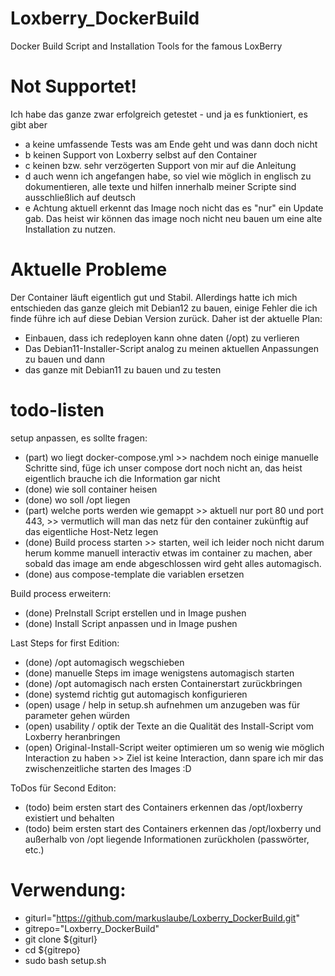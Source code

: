 # Loxberry_DockerBuild
Docker Build Script and Installation Tools for the famous LoxBerry

# Not Supportet!
Ich habe das ganze zwar erfolgreich getestet - und ja es funktioniert, es gibt aber
 - a keine umfassende Tests was am Ende geht und was dann doch nicht
 - b keinen Support von Loxberry selbst auf den Container
 - c keinen bzw. sehr verzögerten Support von mir auf die Anleitung
 - d auch wenn ich angefangen habe, so viel wie möglich in englisch zu dokumentieren, alle texte und hilfen innerhalb meiner Scripte sind ausschließlich auf deutsch
 - e Achtung aktuell erkennt das Image noch nicht das es "nur" ein Update gab. Das heist wir können das image noch nicht neu bauen um eine alte Installation zu nutzen.

# Aktuelle Probleme
Der Container läuft eigentlich gut und Stabil. Allerdings hatte ich mich entschieden das ganze gleich mit Debian12 zu bauen, einige Fehler die ich finde führe ich auf diese Debian Version zurück. Daher ist der aktuelle Plan:
 - Einbauen, dass ich redeployen kann ohne daten (/opt) zu verlieren
 - Das Debian11-Installer-Script analog zu meinen aktuellen Anpassungen zu bauen und dann
 - das ganze mit Debian11 zu bauen und zu testen

# todo-listen
setup anpassen, es sollte fragen:
- (part) wo liegt docker-compose.yml
         >> nachdem noch einige manuelle Schritte sind, füge ich unser compose dort noch nicht an, das heist eigentlich brauche ich die Information gar nicht
- (done) wie soll container heisen
- (done) wo soll /opt liegen
- (part) welche ports werden wie gemappt
         >> aktuell nur port 80 und port 443,
         >> vermutlich will man das netz für den container zukünftig auf das eigentliche Host-Netz legen
- (done) Build process starten
         >> starten, weil ich leider noch nicht darum herum komme manuell interactiv etwas im container zu machen, aber sobald das image am ende abgeschlossen wird geht alles automagisch. 
- (done) aus compose-template die variablen ersetzen 

Build process erweitern:
- (done) PreInstall Script erstellen und in Image pushen
- (done) Install Script anpassen und in Image pushen

Last Steps for first Edition:
- (done) /opt automagisch wegschieben
- (done) manuelle Steps im image wenigstens automagisch starten
- (done) /opt automagisch nach ersten Containerstart zurückbringen
- (done) systemd richtig gut automagisch konfigurieren
- (open) usage / help in setup.sh aufnehmen um anzugeben was für parameter gehen würden
- (open) usability / optik der Texte an die Qualität des Install-Script vom Loxberry heranbringen
- (open) Original-Install-Script weiter optimieren um so wenig wie möglich Interaction zu haben
         >> Ziel ist keine Interaction, dann spare ich mir das zwischenzeitliche starten des Images :D

ToDos für Second Editon:
- (todo) beim ersten start des Containers erkennen das /opt/loxberry existiert und behalten
- (todo) beim ersten start des Containers erkennen das /opt/loxberry und außerhalb von /opt liegende Informationen zurückholen (passwörter, etc.)

# Verwendung:
- giturl="https://github.com/markuslaube/Loxberry_DockerBuild.git"
- gitrepo="Loxberry_DockerBuild"
- git clone ${giturl}
- cd ${gitrepo}
- sudo bash setup.sh
